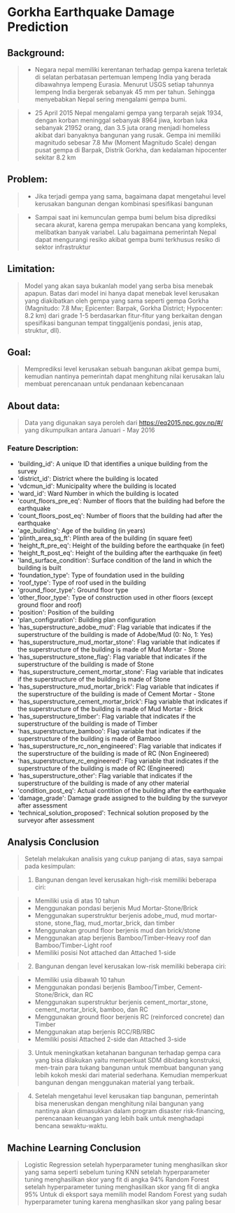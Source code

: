 # Gorkha Earthquake Damage Prediction

## Background: 
> - Negara nepal memiliki kerentanan terhadap gempa karena terletak di selatan perbatasan pertemuan lempeng India yang berada dibawahnya lempeng Eurasia. Menurut USGS setiap tahunnya lempeng India bergerak sebanyak 45 mm per tahun. Sehingga menyebabkan Nepal sering mengalami gempa bumi.

> - 25 April 2015 Nepal mengalami gempa yang terparah sejak 1934, dengan korban meninggal sebanyak 8964 jiwa, korban luka sebanyak 21952 orang, dan 3.5 juta orang menjadi homeless akibat dari banyaknya bangunan yang rusak. Gempa ini memiliki magnitudo sebesar 7.8 Mw (Moment Magnitudo Scale) dengan pusat gempa di Barpak, Distrik Gorkha, dan kedalaman hipocenter sekitar 8.2 km

## Problem:
> - Jika terjadi gempa yang sama, bagaimana dapat mengetahui level kerusakan bangunan dengan kombinasi spesifikasi bangunan

> - Sampai saat ini kemunculan gempa bumi belum bisa diprediksi secara akurat, karena gempa merupakan bencana yang kompleks, melibatkan banyak variabel. Lalu bagaimana pemerintah Nepal dapat mengurangi resiko akibat gempa bumi terkhusus resiko di sektor infrastruktur

## Limitation:
> Model yang akan saya bukanlah model yang serba bisa menebak apapun. Batas dari model ini hanya dapat menebak level kerusakan yang diakibatkan oleh gempa yang sama seperti gempa Gorkha (Magnitudo: 7.8 Mw; Epicenter: Barpak, Gorkha District; Hypocenter: 8.2 km) dari grade 1-5 berdasarkan fitur-fitur yang berkaitan dengan spesifikasi bangunan tempat tinggal(jenis pondasi, jenis atap, struktur, dll).

## Goal: 
> Memprediksi level kerusakan sebuah bangunan akibat gempa bumi, kemudian nantinya pemerintah dapat menghitung nilai kerusakan lalu membuat perencanaan untuk pendanaan kebencanaan

## About data:
> Data yang digunakan saya peroleh dari https://eq2015.npc.gov.np/#/ yang dikumpulkan antara Januari - May 2016

### Feature Description:
- 'building_id': A unique ID that identifies a unique building from the survey
- 'district_id': District where the building is located
- 'vdcmun_id': Municipality where the building is located
- 'ward_id': Ward Number in which the building is located
- 'count_floors_pre_eq': Number of floors that the building had before the earthquake 
- 'count_floors_post_eq': Number of floors that the building had after the earthquake
- 'age_building': Age of the building (in years)
- 'plinth_area_sq_ft': Plinth area of the building (in square feet)
- 'height_ft_pre_eq': Height of the building before the earthquake (in feet)
- 'height_ft_post_eq': Height of the building after the earthquake (in feet)
- 'land_surface_condition': Surface condition of the land in which the building is built
- 'foundation_type': Type of foundation used in the building
- 'roof_type': Type of roof used in the building
- 'ground_floor_type': Ground floor type 
- 'other_floor_type': Type of construction used in other floors (except ground floor and roof)
- 'position': Position of the building
- 'plan_configuration': Building plan configuration
- 'has_superstructure_adobe_mud': Flag variable that indicates if the superstructure of the building is made of Adobe/Mud (0: No, 1: Yes)
- 'has_superstructure_mud_mortar_stone': Flag variable that indicates if the superstructure of the building is made of Mud Mortar - Stone
- 'has_superstructure_stone_flag': Flag variable that indicates if the superstructure of the building is made of Stone
- 'has_superstructure_cement_mortar_stone': Flag variable that indicates if the superstructure of the building is made of Stone
- 'has_superstructure_mud_mortar_brick': Flag variable that indicates if the superstructure of the building is made of Cement Mortar - Stone
- 'has_superstructure_cement_mortar_brick': Flag variable that indicates if the superstructure of the building is made of Mud Mortar - Brick 
- 'has_superstructure_timber': Flag variable that indicates if the superstructure of the building is made of Timber
- 'has_superstructure_bamboo': Flag variable that indicates if the superstructure of the building is made of Bamboo
- 'has_superstructure_rc_non_engineered': Flag variable that indicates if the superstructure of the building is made of RC (Non Engineered)
- 'has_superstructure_rc_engineered': Flag variable that indicates if the superstructure of the building is made of RC (Engineered)
- 'has_superstructure_other': Flag variable that indicates if the superstructure of the building is made of any other material
- 'condition_post_eq': Actual contition of the building after the earthquake
- 'damage_grade': Damage grade assigned to the building by the surveyor after assessment
- 'technical_solution_proposed': Technical solution proposed by the surveyor after assessment

## Analysis Conclusion
> Setelah melakukan analisis yang cukup panjang di atas, saya sampai pada kesimpulan:

> 1. Bangunan dengan level kerusakan high-risk memiliki beberapa ciri:

>   - Memiliki usia di atas 10 tahun
>   - Menggunakan pondasi berjenis Mud Mortar-Stone/Brick
>   - Menggunakan superstruktur berjenis adobe_mud, mud mortar-stone, stone_flag, mud_mortar_brick, dan timber
>   - Menggunakan ground floor berjenis mud dan brick/stone
>   - Menggunakan atap berjenis Bamboo/Timber-Heavy roof dan Bamboo/Timber-Light roof
>   - Memiliki posisi Not attached dan Attached 1-side

> 2. Bangunan dengan level kerusakan low-risk memiliki beberapa ciri:

>   - Memiliki usia dibawah 10 tahun
>   - Menggunakan pondasi berjenis Bamboo/Timber, Cement-Stone/Brick, dan RC
>   - Menggunakan superstruktur berjenis cement_mortar_stone, cement_mortar_brick, bamboo, dan RC
>   - Menggunakan ground floor berjenis RC (reinforced concrete) dan Timber
>   - Menggunakan atap berjenis RCC/RB/RBC
>   - Memiliki posisi Attached 2-side dan Attached 3-side

> 3. Untuk meningkatkan ketahanan bangunan terhadap gempa cara yang bisa dilakukan yaitu memperkuat SDM dibidang konstruksi, men-train para tukang bangunan untuk membuat bangunan yang lebih kokoh meski dari material sederhana. Kemudian memperkuat bangunan dengan menggunakan material yang terbaik.

> 4. Setelah mengetahui level kerusakan tiap bangunan, pemerintah bisa meneruskan dengan menghitung nilai bangunan yang nantinya akan dimasukkan dalam program disaster risk-financing, perencanaan keuangan yang lebih baik untuk menghadapi bencana sewaktu-waktu.

## Machine Learning Conclusion
> Logistic Regression setelah hyperparameter tuning menghasilkan skor yang sama seperti sebelum tuning
> KNN setelah hyperparameter tuning menghasilkan skor yang fit di angka 94%
> Random Forest setelah hyperparameter tuning menghasilkan skor yang fit di angka 95%
> Untuk di eksport saya memilih model Random Forest yang sudah hyperparameter tuning karena menghasilkan skor yang paling besar
